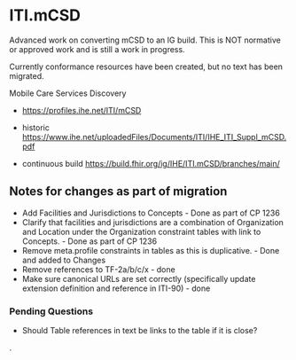 # ITI.mCSD

Advanced work on converting mCSD to an IG build. This is NOT normative or approved work and is still a work in progress.

Currently conformance resources have been created, but no text has been migrated.

Mobile Care Services Discovery
* https://profiles.ihe.net/ITI/mCSD
* historic https://www.ihe.net/uploadedFiles/Documents/ITI/IHE_ITI_Suppl_mCSD.pdf

* continuous build https://build.fhir.org/ig/IHE/ITI.mCSD/branches/main/


## Notes for changes as part of migration
* Add Facilities and Jurisdictions to Concepts - Done as part of CP 1236
* Clarify that facilities and jurisdictions are a combination of 
Organization and Location under the Organization constraint tables with 
link to Concepts. - Done as part of CP 1236
* Remove meta.profile constraints in tables as this is duplicative. - Done and added to Changes
* Remove references to TF-2a/b/c/x - done 
* Make sure canonical URLs are set correctly (specifically update extension definition and reference in ITI-90) - done

### Pending Questions
* Should Table references in text be links to the table if it is close?

.
